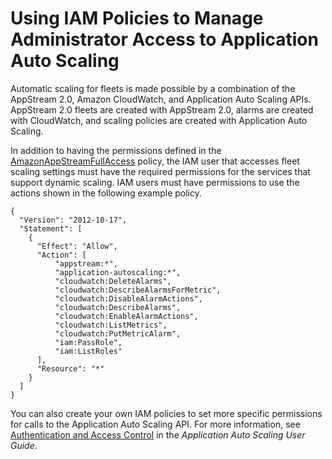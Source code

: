 # Using IAM Policies to Manage Administrator Access to Application Auto Scaling<a name="autoscaling-iam-policy"></a>

Automatic scaling for fleets is made possible by a combination of the AppStream 2\.0, Amazon CloudWatch, and Application Auto Scaling APIs\. AppStream 2\.0 fleets are created with AppStream 2\.0, alarms are created with CloudWatch, and scaling policies are created with Application Auto Scaling\.

In addition to having the permissions defined in the [AmazonAppStreamFullAccess](managed-policies-required-to-access-appstream-resources.md) policy, the IAM user that accesses fleet scaling settings must have the required permissions for the services that support dynamic scaling\. IAM users must have permissions to use the actions shown in the following example policy\. 

```
{
  "Version": "2012-10-17",
  "Statement": [
    {
      "Effect": "Allow",
      "Action": [
          "appstream:*",
          "application-autoscaling:*",
          "cloudwatch:DeleteAlarms",
          "cloudwatch:DescribeAlarmsForMetric",
          "cloudwatch:DisableAlarmActions",
          "cloudwatch:DescribeAlarms",
          "cloudwatch:EnableAlarmActions",
          "cloudwatch:ListMetrics",
          "cloudwatch:PutMetricAlarm",
          "iam:PassRole",
          "iam:ListRoles"
      ],
      "Resource": "*"
    }
  ]
}
```

You can also create your own IAM policies to set more specific permissions for calls to the Application Auto Scaling API\. For more information, see [Authentication and Access Control](https://docs.aws.amazon.com/autoscaling/application/userguide/auth-and-access-control.html) in the *Application Auto Scaling User Guide*\.